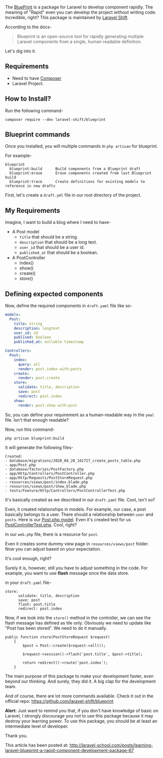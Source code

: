 The [BluePrint](https://github.com/laravel-shift/blueprint) is a package for Laravel to develop component rapidly. The meaning of "Rapid" even you can develop the project without writing code. Incredible, right? This package is maintained by [Laravel Shift](https://github.com/laravel-shift). 

According to the docs-
> Blueprint is an open-source tool for rapidly generating multiple Laravel components from a single, human readable definition.

Let's dig into it.

## Requirements
- Need to have [Composer](https://getcomposer.org/)
- Laravel Project. 

## How to Install?
Run the following command-

```
composer require --dev laravel-shift/blueprint
```

## Blueprint commands
Once you installed, you will multiple commands in `php artisan` for blueprint. 

For example-

```
blueprint
  blueprint:build      Build components from a Blueprint draft
  blueprint:erase      Erase components created from last Blueprint build
  blueprint:trace      Create definitions for existing models to reference in new drafts
```

First, let's create a `draft.yml` file in our root directory of the project. 

## My Requirements
Imagine, I want to build a blog where I need to have-
- A Post model
    - `title` that should be a string.
    - `description` that should be a long text. 
    - `user_id` that should be a user id.
    - `published_at` that should be a boolean.
- A PostController
    - index()
    - show()
    - create()
    - store()

## Defining expected components
Now, define the required components in `draft.yaml` file like so-

```yaml
models:
  Post:
    title: string
    description: longtext
    user_id: id
    publised: boolean
    published_at: nullable timestamp

Controllers:
  Post:
    index:
      query: all
      render: post.index with:posts
    create:
      render: post.create
    store:
      validate: title, description
      save: post
      redirect: post.index  
    show:
      render: post.show with:post
```

So, you can define your requirement as a human-readable way in the `ymal` file. Isn't that enough readable? 

Now, run this command-

```
php artisan blueprint:build
```

It will generate the following files-

```
Created:
- database/migrations/2020_04_20_101727_create_posts_table.php
- app/Post.php
- database/factories/PostFactory.php
- app/Http/Controllers/PostController.php
- app/Http/Requests/PostStoreRequest.php
- resources/views/post/index.blade.php
- resources/views/post/show.blade.php
- tests/Feature/Http/Controllers/PostControllerTest.php
```

It's basically created as we described in our `draft.yaml` file. Cool, isn't so?

Even, it created relationships in models. For example, our case, a post basically belongs to a user. There should a relationship between `user` and `posts`. Here is our [Post.php model](https://github.com/laravel-school/laravel-blueprint-package/blob/master/app/Post.php). Even it's created test for us [PostControllerTest.php](https://github.com/laravel-school/laravel-blueprint-package/blob/master/tests/Feature/Http/Controllers/PostControllerTest.php). Cool, right?

In our `web.php` file, there is a resource for `post`.

Even it creates some dummy view page in `resources/views/post` folder. Now you can adjust based on your expectation. 

It's cool enough,  right? 

Surely it is, however, still you have to adjust something in the code. For example, you want to use __flash__ message once the data store. 

in your `draft.yaml` file-
```
store:
      validate: title, description
      save: post
      flash: post.title
      redirect: post.index  
````

Now, if we look into the `store()` method in the controller, we can see the flash message has defined as tile only. Obviously we need to update like "Post has been stored". We need to do it manually. 

```
public function store(PostStoreRequest $request)
    {
        $post = Post::create($request->all());

        $request->session()->flash('post.title', $post->title);

        return redirect()->route('post.index');
    }
```

The main purpose of this package to make your development faster, even beyond our thinking. And surely, they did it. A big clap for the development team. 

And of course, there are lot more commands available. Check it out in the official repo:
https://github.com/laravel-shift/blueprint

**Alert**: Just want to remind you that, if you don't have knowledge of basic on Laravel, I strongly discourage you not to use this package because it may destroy your learning power. To use this package, you should be at least an intermediate level of developer. 

Thank you. 

This article has been posted at: http://laravel-school.com/posts/learning-laravel-blueprint-a-rapid-component-development-package-67